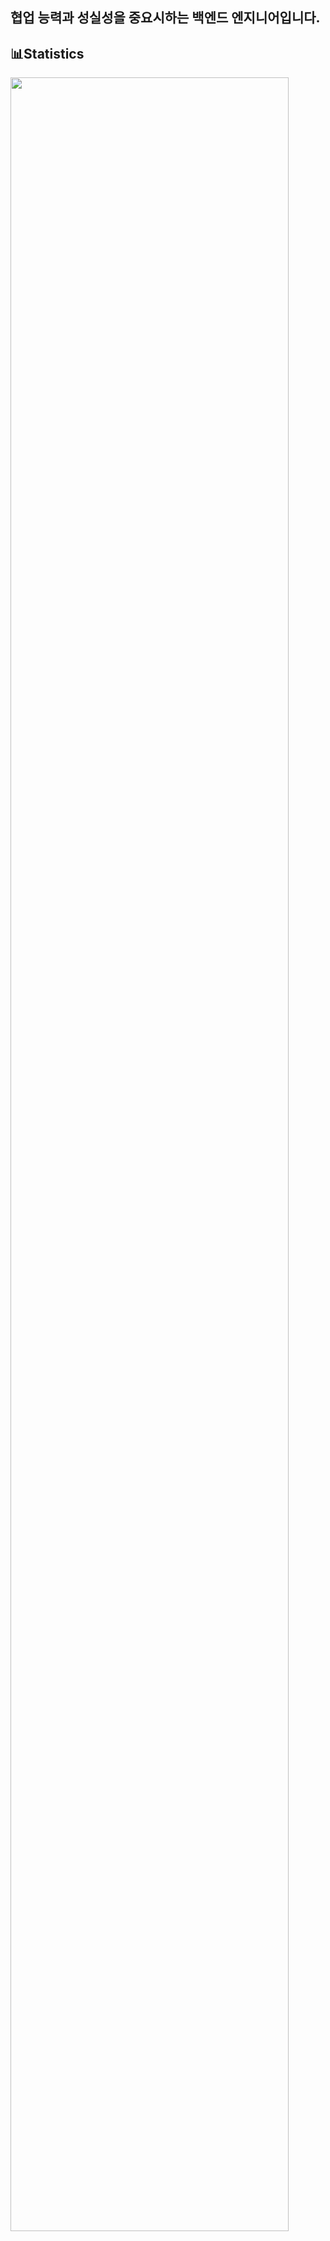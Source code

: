## 협업 능력과 성실성을 중요시하는 백엔드 엔지니어입니다.
## 📊Statistics
<a href="https://github.com/ashutosh00710/github-readme-activity-graph">
    <img src="https://github-readme-activity-graph.vercel.app/graph?username=lian2945&theme=react-dark&bg_color=20232a&hide_border=true&line=58A6FF&color=58A6FF" width=94%/>
</a>
